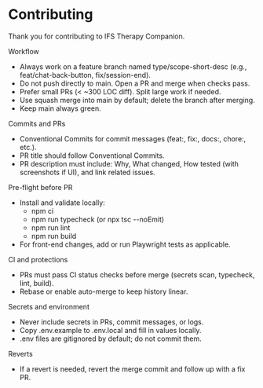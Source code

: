 # Contributing

Thank you for contributing to IFS Therapy Companion.

Workflow
- Always work on a feature branch named type/scope-short-desc (e.g., feat/chat-back-button, fix/session-end).
- Do not push directly to main. Open a PR and merge when checks pass.
- Prefer small PRs (< ~300 LOC diff). Split large work if needed.
- Use squash merge into main by default; delete the branch after merging.
- Keep main always green.

Commits and PRs
- Conventional Commits for commit messages (feat:, fix:, docs:, chore:, etc.).
- PR title should follow Conventional Commits.
- PR description must include: Why, What changed, How tested (with screenshots if UI), and link related issues.

Pre-flight before PR
- Install and validate locally:
  - npm ci
  - npm run typecheck (or npx tsc --noEmit)
  - npm run lint
  - npm run build
- For front-end changes, add or run Playwright tests as applicable.

CI and protections
- PRs must pass CI status checks before merge (secrets scan, typecheck, lint, build).
- Rebase or enable auto-merge to keep history linear.

Secrets and environment
- Never include secrets in PRs, commit messages, or logs.
- Copy .env.example to .env.local and fill in values locally.
- .env files are gitignored by default; do not commit them.

Reverts
- If a revert is needed, revert the merge commit and follow up with a fix PR.
